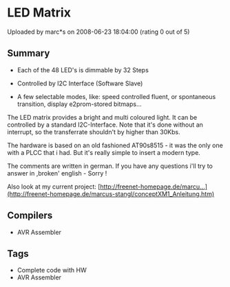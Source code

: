 # LED Matrix

Uploaded by marc*s on 2008-06-23 18:04:00 (rating 0 out of 5)

## Summary

- Each of the 48 LED's is dimmable by 32 Steps  

- Controlled by I2C Interface (Software Slave)  

- A few selectable modes, like: speed controlled fluent, or spontaneous transition, display e2prom-stored bitmaps...


The LED matrix provides a bright and multi coloured light. It can be controlled by a standard I2C-Interface. Note that it's done without an interrupt, so the transferrate shouldn't by higher than 30Kbs.


The hardware is based on an old fashioned AT90s8515 - it was the only one with a PLCC that i had. But it's really simple to insert a modern type.


The comments are written in german. If you have any questions i'll try to answer in ,broken' english - Sorry ! 


Also look at my current project: [http://freenet-homepage.de/marcu...](http://freenet-homepage.de/marcus-stangl/conceptXM1_Anleitung.htm)

## Compilers

- AVR Assembler

## Tags

- Complete code with HW
- AVR Assembler
